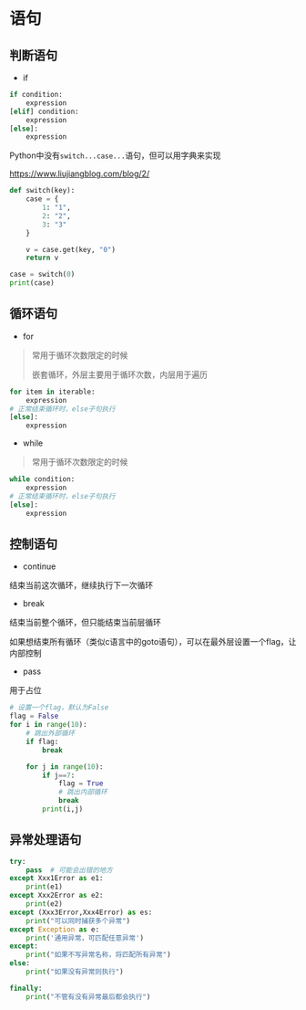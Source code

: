 # 语句

## 判断语句

- if

```python
if condition:
    expression
[elif] condition:
    expression
[else]:
    expression
```

Python中没有`switch...case...`语句，但可以用字典来实现

<https://www.liujiangblog.com/blog/2/>

```python
def switch(key):
    case = {
        1: "1",
        2: "2",
        3: "3"
    }

    v = case.get(key, "0")
    return v

case = switch(0)
print(case)
```

## 循环语句

- for
> 常用于循环次数限定的时候
> 
> 嵌套循环，外层主要用于循环次数，内层用于遍历

```python
for item in iterable:
    expression
# 正常结束循环时，else子句执行
[else]:
    expression
```

- while

> 常用于循环次数限定的时候

```python
while condition:
    expression
# 正常结束循环时，else子句执行
[else]:
    expression
```

## 控制语句

- continue 

结束当前这次循环，继续执行下一次循环

- break

结束当前整个循环，但只能结束当前层循环

如果想结束所有循环（类似c语言中的goto语句），可以在最外层设置一个flag，让内部控制

- pass

用于占位

```python
# 设置一个flag，默认为False
flag = False
for i in range(10):
    # 跳出外部循环
    if flag:
        break

    for j in range(10):
        if j==7:
            flag = True
            # 跳出内部循环
            break
        print(i,j)
```

## 异常处理语句

```python
try:
    pass  # 可能会出错的地方
except Xxx1Error as e1:
    print(e1)
except Xxx2Error as e2:
    print(e2)
except (Xxx3Error,Xxx4Error) as es:
    print("可以同时捕获多个异常")
except Exception as e:
    print('通用异常，可匹配任意异常')
except:
    print("如果不写异常名称，将匹配所有异常")
else:
    print("如果没有异常则执行")

finally:
    print("不管有没有异常最后都会执行")
```
